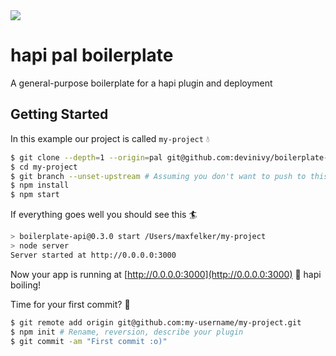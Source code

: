 <img src="http://i.imgur.com/LKv5XMA.jpg" />

# hapi pal boilerplate

A general-purpose boilerplate for a hapi plugin and deployment

## Getting Started
In this example our project is called `my-project` :droplet:

```bash
$ git clone --depth=1 --origin=pal git@github.com:devinivy/boilerplate-api.git my-project
$ cd my-project
$ git branch --unset-upstream # Assuming you don't want to push to this repo
$ npm install
$ npm start
```

If everything goes well you should see this :surfer:

```bash
> boilerplate-api@0.3.0 start /Users/maxfelker/my-project
> node server
Server started at http://0.0.0.0:3000
```

Now your app is running at [http://0.0.0.0:3000](http://0.0.0.0:3000) :potable_water: hapi boiling!

Time for your first commit? :ocean:

```bash
$ git remote add origin git@github.com:my-username/my-project.git
$ npm init # Rename, reversion, describe your plugin
$ git commit -am "First commit :o)"
```
